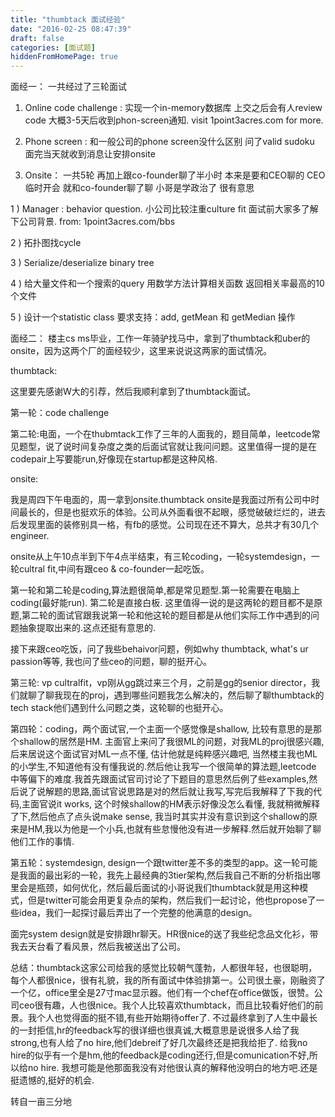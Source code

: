 ```yaml
---
title: "thumbtack 面试经验"
date: "2016-02-25 08:47:39"
draft: false
categories: [面试题]
hiddenFromHomePage: true
---
```

面经一：
一共经过了三轮面试

1. Online code challenge :  实现一个in-memory数据库 上交之后会有人review code 大概3-5天后收到phon-screen通知. visit 1point3acres.com for more.

2. Phone screen : 和一般公司的phone screen没什么区别 问了valid sudoku 面完当天就收到消息让安排onsite

3. Onsite： 一共5轮 再加上跟co-founder聊了半小时 本来是要和CEO聊的 CEO临时开会 就和co-founder聊了聊 小哥是学政治了 很有意思

1 ) Manager : behavior question. 小公司比较注重culture fit 面试前大家多了解下公司背景. from: 1point3acres.com/bbs

2 ) 拓扑图找cycle

3 ) Serialize/deserialize binary tree

4 ) 给大量文件和一个搜索的query 用数学方法计算相关函数 返回相关率最高的10个文件

5 ) 设计一个statistic class 要求支持：add, getMean 和 getMedian 操作

面经二：
楼主cs ms毕业，工作一年骑驴找马中，拿到了thumbtack和uber的onsite，因为这两个厂的面经较少，这里来说说这两家的面试情况。

thumbtack:

这里要先感谢W大的引荐，然后我顺利拿到了thumbtack面试。

第一轮：code challenge

第二轮:电面，一个在thubmtack工作了三年的人面我的，题目简单，leetcode常见题型，说了说时间复杂度之类的后面试官就让我问问题。这里值得一提的是在codepair上写要能run,好像现在startup都是这种风格.

onsite:

我是周四下午电面的，周一拿到onsite.thumbtack onsite是我面过所有公司中时间最长的，但是也挺欢乐的体验。公司从外面看很不起眼，感觉破破烂烂的，进去后发现里面的装修别具一格，有fb的感觉。公司现在还不算大，总共才有30几个engineer.

onsite从上午10点半到下午4点半结束，有三轮coding，一轮systemdesign，一轮cultral fit,中间有跟ceo & co-founder一起吃饭。

第一轮和第二轮是coding,算法题很简单,都是常见题型.第一轮需要在电脑上coding(最好能run). 第二轮是直接白板. 这里值得一说的是这两轮的题目都不是原题,第二轮的面试官跟我说第一轮和他这轮的题目都是从他们实际工作中遇到的问题抽象提取出来的.这点还挺有意思的.

接下来跟ceo吃饭，问了我些behaivor问题，例如why thumbtack, what's ur passion等等, 我也问了些ceo的问题，聊的挺开心。

第三轮: vp cultralfit，vp刚从gg跳过来三个月，之前是gg的senior director，我们就聊了聊我现在的proj，遇到哪些问题我怎么解决的，然后聊了聊thumbtack的tech stack他们遇到什么问题之类，这轮聊的也挺开心。

第四轮：coding，两个面试官,一个主面一个感觉像是shallow, 比较有意思的是那个shallow的居然是HM. 主面官上来问了我很ML的问题，对我ML的proj很感兴趣, 后来居说这个面试官对ML一点不懂, 估计他就是纯粹感兴趣吧, 当然楼主我也ML的小学生,不知道他有没有懂我说的.然后他让我写一个很简单的算法题,leetcode 中等偏下的难度.我首先跟面试官司讨论了下题目的意思然后例了些examples,然后说了说解题的思路,面试官说思路是对的然后就让我写,写完后我解释了下我的代码,主面官说it works, 这个时候shallow的HM表示好像没怎么看懂, 我就稍微解释了下,然后他点了点头说make sense, 我当时其实并没有意识到这个shallow的原来是HM,我以为他是一个小兵,也就有些怠慢他没有进一步解释.然后就开始聊了聊他们工作的事情.

第五轮：systemdesign, design一个跟twitter差不多的类型的app。这一轮可能是我面的最出彩的一轮，我先上最经典的3tier架构,然后我自己不断的分析指出哪里会是瓶颈，如何优化，然后最后面试的小哥说我们thumbtack就是用这种模式，但是twitter可能会用更复杂点的架构，然后我们一起讨论，他也propose了一些idea，我们一起探讨最后弄出了一个完整的他满意的design。

面完system design就是安排跟hr聊天。HR很nice的送了我些纪念品文化衫，带我去天台看了看风景，然后我被送出了公司。

总结：thumbtack这家公司给我的感觉比较朝气蓬勃，人都很年轻，也很聪明，每个人都很nice，很有礼貌，我的所有面试中体验排第一。公司很土豪，刚融资了一个亿，office里全是27寸mac显示器。他们有一个chef在office做饭，很赞。公司ceo很有趣，人也很nice。我个人比较喜欢thumbtack，而且比较看好他们的前景。我个人也觉得面的挺不错,有些开始期待offer了. 不过最终拿到了人生中最长的一封拒信,hr的feedback写的很详细也很真诚,大概意思是说很多人给了我strong,也有人给了no hire,他们debreif了好几次最终还是把我给拒了. 给我no hire的似乎有一个是hm,他的feedback是coding还行,但是comunication不好,所以给no hire. 我想可能是他那面我没有对他很认真的解释他没明白的地方吧.还是挺遗憾的,挺好的机会.

转自一亩三分地
